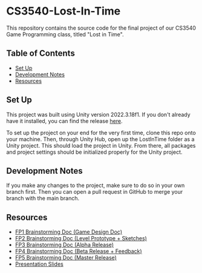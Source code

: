 # CS3540-Lost-In-Time

This repository contains the source code for the final project of our CS3540
Game Programming class, titled "Lost in Time".

## Table of Contents
- [Set Up](#set-up)
- [Development Notes](#development-notes)
- [Resources](#resources)

## Set Up
This project was built using Unity version 2022.3.18f1. If you don't already
have it installed, you can find the release
[here](https://unity.com/releases/editor/whats-new/2022.3.18).

To set up the project on your end for the very first time, clone this repo onto
your machine. Then, through Unity Hub, open up the LostInTime folder as a Unity
project. This should load the project in Unity. From there, all packages and
project settings should be initialized properly for the Unity project.

## Development Notes
If you make any changes to the project, make sure to do so in your own branch
first. Then you can open a pull request in GitHub to merge your branch with the
main branch.

## Resources
- [FP1 Brainstorming Doc (Game Design Doc)](https://docs.google.com/document/d/1_XCXVlaQzMx5IJiAEUU-XZCF8fW6pMFXQFbd3-9hcuE/edit?usp=sharing)
- [FP2 Brainstorming Doc (Level Prototype + Sketches)](https://docs.google.com/document/d/1GbaEx3SSmyiWKik1sg0FJ69ryoygEI4XYenlyxUXgxk/edit?usp=sharing)
- [FP3 Brainstorming Doc (Alpha Release)](https://docs.google.com/document/d/1ycNWWI40eiLEg2HMo4vhbAHG6ZhsvvxUCNodsfMJDi4/edit?usp=sharing)
- [FP4 Brainstorming Doc (Beta Release + Feedback)](https://docs.google.com/document/d/16MyDGJTrseRheBvKJcwu7U-SMYcKjtbRhLr4SyrUW_8/edit?usp=sharing)
- [FP5 Brainstorming Doc (Master Release)](https://docs.google.com/document/d/1ni4Tu_XpguN0f_gFbC-QmGqb1B0mjHu1rYLfdQVsbks/edit?usp=sharing)
- [Presentation Slides](https://docs.google.com/presentation/d/1O9JW4KvkyfWjqHxVhsnisWj7iCf3GmKZU4w5uDS7aWE/edit?usp=sharing)